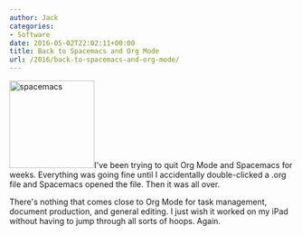 ```yaml
---
author: Jack
categories:
- Software
date: 2016-05-02T22:02:11+00:00
title: Back to Spacemacs and Org Mode
url: /2016/back-to-spacemacs-and-org-mode/
---
```


<img class="size-full wp-image-5185 alignright" src="/img/2016/05/spacemacs.png" alt="spacemacs" width="150" height="155" />I've been trying to quit Org Mode and Spacemacs for weeks. Everything was going fine until I accidentally double-clicked a .org file and Spacemacs opened the file. Then it was all over.

There's nothing that comes close to Org Mode for task management, document production, and general editing. I just wish it worked on my iPad without having to jump through all sorts of hoops. Again.